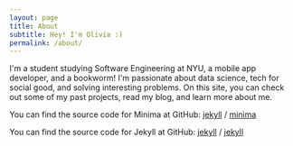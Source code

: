 ```yaml
---
layout: page
title: About
subtitle: Hey! I'm Olivia :)
permalink: /about/
---
```


I'm a student studying Software Engineering at NYU, a mobile app developer, and a bookworm! I'm passionate about data science, tech for social good, and solving interesting problems. On this site, you can check out some of my past projects, read my blog, and learn more about me.

You can find the source code for Minima at GitHub:
[jekyll][jekyll-organization] /
[minima](https://github.com/jekyll/minima)

You can find the source code for Jekyll at GitHub:
[jekyll][jekyll-organization] /
[jekyll](https://github.com/jekyll/jekyll)


[jekyll-organization]: https://github.com/jekyll
